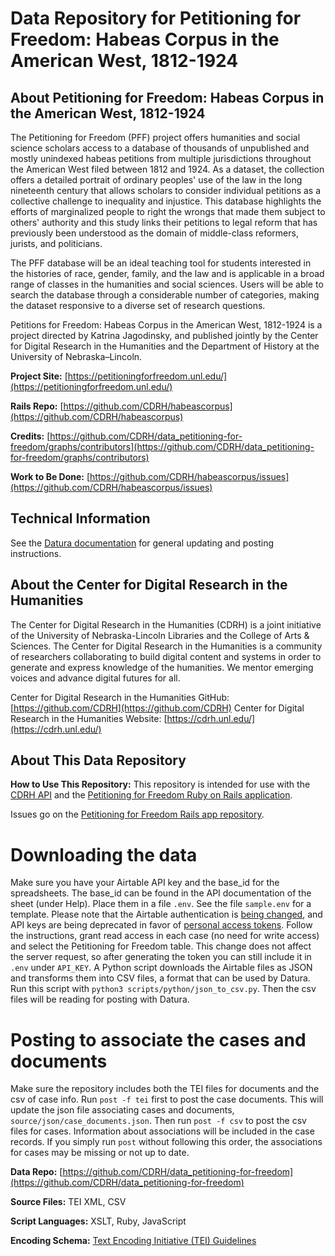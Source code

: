 # Data Repository for Petitioning for Freedom: Habeas Corpus in the American West, 1812-1924

## About Petitioning for Freedom: Habeas Corpus in the American West, 1812-1924 

The Petitioning for Freedom (PFF) project offers humanities and social science scholars access to a database of thousands of unpublished and mostly unindexed habeas petitions from multiple jurisdictions throughout the American West filed between 1812 and 1924. As a dataset, the collection offers a detailed portrait of ordinary peoples' use of the law in the long nineteenth century that allows scholars to consider individual petitions as a collective challenge to inequality and injustice. This database highlights the efforts of marginalized people to right the wrongs that made them subject to others' authority and this study links their petitions to legal reform that has previously been understood as the domain of middle-class reformers, jurists, and politicians. 

The PFF database will be an ideal teaching tool for students interested in the histories of race, gender, family, and the law and is applicable in a broad range of classes in the humanities and social sciences. Users will be able to search the database through a considerable number of categories, making the dataset responsive to a diverse set of research questions. 

Petitions for Freedom: Habeas Corpus in the American West, 1812-1924 is a project directed by Katrina Jagodinsky, and published jointly by the Center for Digital Research in the Humanities and the Department of History at the University of Nebraska–Lincoln.

**Project Site:** [https://petitioningforfreedom.unl.edu/](https://petitioningforfreedom.unl.edu/)

**Rails Repo:** [https://github.com/CDRH/habeascorpus](https://github.com/CDRH/habeascorpus)

**Credits:** [https://github.com/CDRH/data_petitioning-for-freedom/graphs/contributors](https://github.com/CDRH/data_petitioning-for-freedom/graphs/contributors)

**Work to Be Done:** [https://github.com/CDRH/habeascorpus/issues](https://github.com/CDRH/habeascorpus/issues)

## Technical Information

See the [Datura documentation](https://github.com/CDRH/datura) for general updating and posting instructions. 

## About the Center for Digital Research in the Humanities

The Center for Digital Research in the Humanities (CDRH) is a joint initiative of the University of Nebraska-Lincoln Libraries and the College of Arts & Sciences. The Center for Digital Research in the Humanities is a community of researchers collaborating to build digital content and systems in order to generate and express knowledge of the humanities. We mentor emerging voices and advance digital futures for all.

Center for Digital Research in the Humanities GitHub: [https://github.com/CDRH](https://github.com/CDRH)
Center for Digital Research in the Humanities Website: [https://cdrh.unl.edu/](https://cdrh.unl.edu/)


## About This Data Repository

**How to Use This Repository:** This repository is intended for use with the [CDRH API](https://github.com/CDRH/api) and the [Petitioning for Freedom Ruby on Rails application](https://github.com/CDRH/habeascorpus).

Issues go on the [Petitioning for Freedom Rails app repository](https://github.com/CDRH/habeascorpus).

# Downloading the data

Make sure you have your Airtable API key and the base_id for the spreadsheets. The base_id can be found in the API documentation of the sheet (under Help). Place them in a file `.env`. See the file `sample.env` for a template.
Please note that the Airtable authentication is [being changed](https://community.airtable.com/t5/announcements/new-api-capabilities-now-in-ga-and-upcoming-api-keys-deprecation/ba-p/141824?utm_ID=recdXE5vJZZ5vR0mh&utm_ID=recdXE5vJZZ5vR0mh&utm_source=lifecycle_team&utm_source=lifecycle_team&utm_medium=email&utm_medium=email&utm_campaign=it_ss_ss_api_deprecation&utm_campaign=it_ss_ss_api_depreciation&utm_content=email-blast_api_1a&utm_content=email-blast_api_key_users), and API keys are being deprecated in favor of [personal access tokens](https://airtable.com/developers/web/guides/personal-access-tokens). Follow the instructions, grant read access in each case (no need for write access) and select the Petitioning for Freedom table. This change does not affect the server request, so after generating the token you can still include it in `.env` under `API_KEY`.
A Python script downloads the Airtable files as JSON and transforms them into CSV files, a format that can be used by Datura. Run this script with `python3 scripts/python/json_to_csv.py`. Then the csv files will be reading for posting with Datura.

# Posting to associate the cases and documents

Make sure the repository includes both the TEI files for documents and the csv of case info.
Run `post -f tei` first to post the case documents. This will update the json file associating cases and documents, `source/json/case_documents.json`.
Then run `post -f csv` to post the csv files for cases. Information about associations will be included in the case records.
If you simply run `post` without following this order, the associations for cases may be missing or not up to date.

**Data Repo:** [https://github.com/CDRH/data_petitioning-for-freedom](https://github.com/CDRH/data_petitioning-for-freedom)

**Source Files:** TEI XML, CSV

**Script Languages:** XSLT, Ruby, JavaScript

**Encoding Schema:** [Text Encoding Initiative (TEI) Guidelines](https://tei-c.org/release/doc/tei-p5-doc/en/html/index.html)


